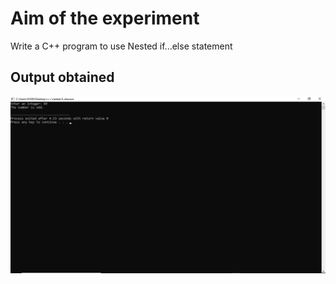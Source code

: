 # Aim of the experiment
Write a C++ program to use Nested if...else statement

## Output obtained

![output](nestedifout.png)

